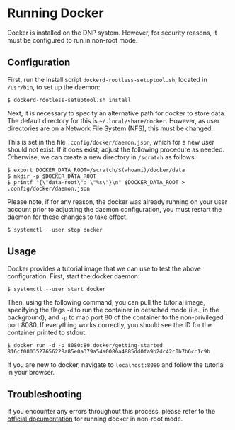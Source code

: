 # Running Docker

Docker is installed on the DNP system. However, for security reasons, it must be configured to run in non-root mode.

## Configuration

First, run the install script `dockerd-rootless-setuptool.sh`, located in `/usr/bin`, to set up the daemon: 

    $ dockerd-rootless-setuptool.sh install

Next, it is necessary to specify an alternative path for docker to store data. The default directory for this is `~/.local/share/docker`. However, as user directories are on a Network File System (NFS), this must be changed. 

This is set in the file `.config/docker/daemon.json`, which for a new user should not exist. If it does exist, adjust the following procedure as needed. Otherwise, we can create a new directory in `/scratch` as follows:

    $ export DOCKER_DATA_ROOT=/scratch/$(whoami)/docker/data
    $ mkdir -p $DOCKER_DATA_ROOT
    $ printf "{\"data-root\": \"%s\"}\n" $DOCKER_DATA_ROOT > .config/docker/daemon.json

Please note, if for any reason, the docker was already running on your user account prior to adjusting the daemon configuration, you must restart the daemon for these changes to take effect.

    $ systemctl --user stop docker

## Usage

Docker provides a tutorial image that we can use to test the above configuration. First, start the docker daemon:

    $ systemctl --user start docker

Then, using the following command, you can pull the tutorial image, specifying the flags `-d` to run the container in detached mode (i.e., in the background), and `-p` to map port 80 of the container to the non-privileged port 8080. If everything works correctly, you should see the ID for the container printed to stdout.

    $ docker run -d -p 8080:80 docker/getting-started
    816cf0803527656228a85e0a379a54a0086a4885dd0fa9b2dc42c0b7b6cc1c9b

If you are new to docker, navigate to `localhost:8080` and follow the tutorial in your browser.

## Troubleshooting

If you encounter any errors throughout this process, please refer to the [official documentation](https://docs.docker.com/engine/security/rootless/) for running docker in non-root mode.
